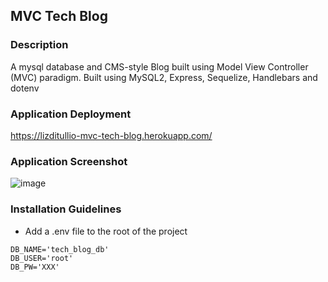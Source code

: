 ## MVC Tech Blog
   
### Description
A mysql database and CMS-style Blog built using Model View Controller (MVC) paradigm. Built using MySQL2, Express, Sequelize, Handlebars and dotenv

### Application Deployment
https://lizditullio-mvc-tech-blog.herokuapp.com/

### Application Screenshot
![image](https://user-images.githubusercontent.com/100237983/172080739-df2e15c0-91e2-40c7-a4df-3b6345c1d5fd.png)


### Installation Guidelines

- Add a .env file to the root of the project

```text
DB_NAME='tech_blog_db'
DB_USER='root'
DB_PW='XXX'
```
